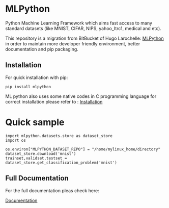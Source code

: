 # MLPython
Python Machine Learning Framework which aims fast access to many standard datasets (like MNIST, CIFAR, NIPS, yahoo_ltrc1, medical and etc).

This repository is a migration from BitBucket of Hugo Larochelle:
[MLPython](https://bitbucket.org/HugoLarochelle/mlpython) in order to maintain more developer friendly environment, better documentation and pip packaging.

## Installation
For quick installation with pip:
```
pip install mlpython
```
ML python also uses some native codes in C programming language for correct installation please refer to :
[Installation](http://www.dmi.usherb.ca/~larocheh/mlpython/install.html)

# Quick sample 
```
import mlpython.datasets.store as dataset_store
import os

os.environ["MLPYTHON_DATASET_REPO"] = "/home/mylinux_home/directory"
dataset_store.download('mnist')
trainset,validset,testset = dataset_store.get_classification_problem('mnist')

```

## Full Documentation
For the full documentation pleas check here:

[Documentation](http://www.dmi.usherb.ca/~larocheh/mlpython/index.html)

